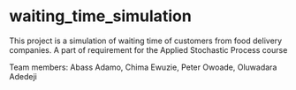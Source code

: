 # waiting_time_simulation
This project is a simulation of waiting time of customers from food delivery companies. A part of requirement for the Applied Stochastic Process course

Team members: Abass Adamo, Chima Ewuzie, Peter Owoade, Oluwadara Adedeji
